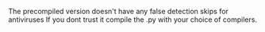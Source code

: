 The precompiled version doesn't have any false detection skips for antiviruses
If you dont trust it compile the .py with your choice of compilers.

